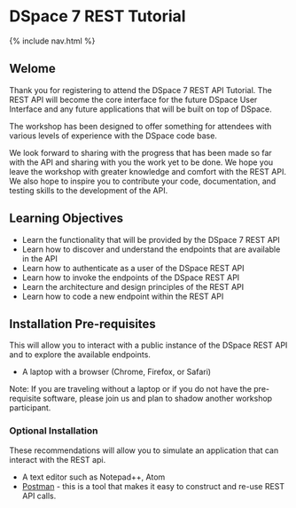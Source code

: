 # DSpace 7 REST Tutorial

{% include nav.html %}

## Welome

Thank you for registering to attend the DSpace 7 REST API Tutorial.  The REST API will become the core interface for the future DSpace User Interface and any future applications that will be built on top of DSpace.

The workshop has been designed to offer something for attendees with various levels of experience with the DSpace code base.  

We look forward to sharing with the progress that has been made so far with the API and sharing with you the work yet to be done.  We hope you leave the workshop with greater knowledge and comfort with the REST API.  We also hope to inspire you to contribute your code, documentation, and testing skills to the development of the API.

## Learning Objectives
- Learn the functionality that will be provided by the DSpace 7 REST API
- Learn how to discover and understand the endpoints that are available in the API
- Learn how to authenticate as a user of the DSpace REST API
- Learn how to invoke the endpoints of the DSpace REST API
- Learn the architecture and design principles of the REST API
- Learn how to code a new endpoint within the REST API

## Installation Pre-requisites
This will allow you to interact with a public instance of the DSpace REST API and to explore the available endpoints.
- A laptop with a browser (Chrome, Firefox, or Safari)

Note: If you are traveling without a laptop or if you do not have the pre-requisite software, please join us and plan to shadow another workshop participant.

### Optional Installation
These recommendations will allow you to simulate an application that can interact with the REST api.
- A text editor such as Notepad++, Atom
- [Postman](https://www.getpostman.com/apps) - this is a tool that makes it easy to construct and re-use REST API calls.
